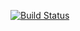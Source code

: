 [![Build Status](https://qqlee.visualstudio.com/github_test/_apis/build/status/azureskies.yilan?branchName=master)](https://qqlee.visualstudio.com/github_test/_build/latest?definitionId=1&branchName=master)

